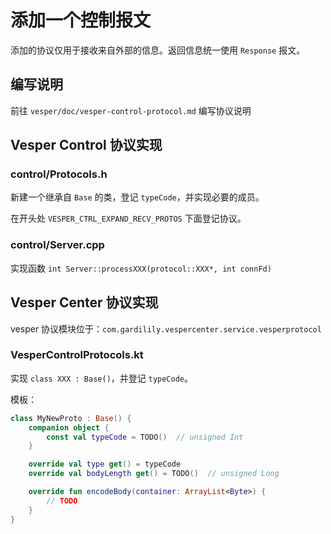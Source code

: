 # 添加一个控制报文

添加的协议仅用于接收来自外部的信息。返回信息统一使用 `Response` 报文。

## 编写说明

前往 `vesper/doc/vesper-control-protocol.md` 编写协议说明

## Vesper Control 协议实现

### control/Protocols.h

新建一个继承自 `Base` 的类，登记 `typeCode`，并实现必要的成员。

在开头处 `VESPER_CTRL_EXPAND_RECV_PROTOS` 下面登记协议。

### control/Server.cpp

实现函数 `int Server::processXXX(protocol::XXX*, int connFd)`

## Vesper Center 协议实现

vesper 协议模块位于：`com.gardilily.vespercenter.service.vesperprotocol`

### VesperControlProtocols.kt

实现 `class XXX : Base()`，并登记 `typeCode`。

模板：

```kotlin
class MyNewProto : Base() {
    companion object {
        const val typeCode = TODO()  // unsigned Int
    }

    override val type get() = typeCode
    override val bodyLength get() = TODO()  // unsigned Long

    override fun encodeBody(container: ArrayList<Byte>) {
        // TODO
    }
}
```
